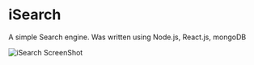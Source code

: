 # iSearch
A simple Search engine. Was written using Node.js, React.js, mongoDB


![iSearch ScreenShot](https://user-images.githubusercontent.com/37538597/57067115-c5de6b80-6cd6-11e9-865d-13e5ea448b9e.png)
